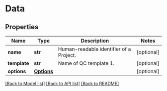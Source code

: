 # Data

## Properties
Name | Type | Description | Notes
------------ | ------------- | ------------- | -------------
**name** | **str** | Human-readable identifier of a Project. | [optional] 
**template** | **str** | Name of QC template 1. | [optional] 
**options** | [**Options**](Options.md) |  | [optional] 

[[Back to Model list]](../README.md#documentation-for-models) [[Back to API list]](../README.md#documentation-for-api-endpoints) [[Back to README]](../README.md)



